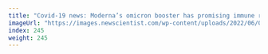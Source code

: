 ```yaml
---
title: "Covid-19 news: Moderna’s omicron booster has promising immune response"
imageUrl: "https://images.newscientist.com/wp-content/uploads/2022/06/09131320/SEI_108806030.jpg?width=600"
index: 245
weight: 245
---
```

